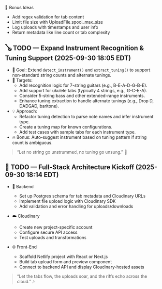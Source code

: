 🧠 Bonus Ideas
- Add regex validation for tab content
- Limit file size with UploadFile.spool_max_size
- Log uploads with timestamps and user info
- Return metadata like line count or tab complexity

## 🪕 TODO — Expand Instrument Recognition & Tuning Support (2025-09-30 18:05 EDT)

- 🎯 Goal: Extend `detect_instrument()` and `extract_tuning()` to support non-standard string counts and alternate tunings.
- 🧩 Targets:
  - Add recognition logic for 7-string guitars (e.g., B-E-A-D-G-B-E).
  - Add support for ukulele tabs (typically 4 strings, e.g., G-C-E-A).
  - Consider 5-string bass and other extended-range instruments.
  - Enhance tuning extraction to handle alternate tunings (e.g., Drop D, DADGAD, baritone).
- 💡 Approach:
  - Refactor tuning detection to parse note names and infer instrument type.
  - Create a tuning map for known configurations.
  - Add test cases with sample tabs for each instrument type.
- 🔥 Bonus: Auto-suggest instrument based on tuning pattern if string count is ambiguous.

> “Let no string go unstrummed, no tuning go unsung.” 🎼

## 🚀 TODO — Full-Stack Architecture Kickoff (2025-09-30 18:14 EDT)

- 🔧 Backend
  - Set up Postgres schema for tab metadata and Cloudinary URLs
  - Implement file upload logic with Cloudinary SDK
  - Add validation and error handling for uploads/downloads

- ☁️ Cloudinary
  - Create new project-specific account
  - Configure secure API access
  - Test uploads and transformations

- 🌐 Front-End
  - Scaffold Netlify project with React or Next.js
  - Build tab upload form and preview component
  - Connect to backend API and display Cloudinary-hosted assets

> “Let the tabs flow, the uploads soar, and the riffs echo across the cloud.” 🎶
